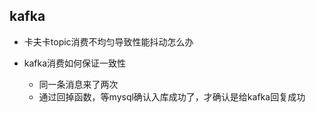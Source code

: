 ## kafka
- 卡夫卡topic消费不均匀导致性能抖动怎么办


- kafka消费如何保证一致性
    - 同一条消息来了两次
    - 通过回掉函数，等mysql确认入库成功了，才确认是给kafka回复成功